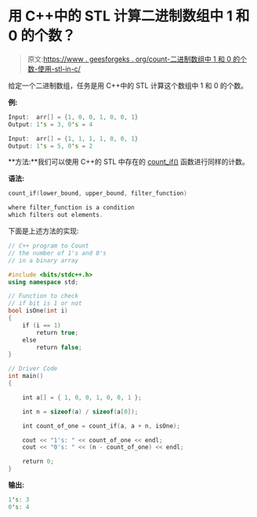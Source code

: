 # 用 C++中的 STL 计算二进制数组中 1 和 0 的个数？

> 原文:[https://www . geesforgeks . org/count-二进制数组中 1 和 0 的个数-使用-stl-in-c/](https://www.geeksforgeeks.org/count-the-number-of-1s-and-0s-in-a-binary-array-using-stl-in-c/)

给定一个二进制数组，任务是用 C++中的 STL 计算这个数组中 1 和 0 的个数。

**例:**

```cpp
Input:  arr[] = {1, 0, 0, 1, 0, 0, 1}
Output: 1's = 3, 0's = 4

Input:  arr[] = {1, 1, 1, 1, 0, 0, 1}
Output: 1's = 5, 0's = 2

```

**方法:**我们可以使用 C++的 STL 中存在的 [count_if()](https://www.geeksforgeeks.org/count_if-in-c/) 函数进行同样的计数。

**语法:**

```cpp
count_if(lower_bound, upper_bound, filter_function)

where filter_function is a condition
which filters out elements.

```

下面是上述方法的实现:

```cpp
// C++ program to Count
// the number of 1's and 0's
// in a binary array

#include <bits/stdc++.h>
using namespace std;

// Function to check
// if bit is 1 or not
bool isOne(int i)
{
    if (i == 1)
        return true;
    else
        return false;
}

// Driver Code
int main()
{

    int a[] = { 1, 0, 0, 1, 0, 0, 1 };

    int n = sizeof(a) / sizeof(a[0]);

    int count_of_one = count_if(a, a + n, isOne);

    cout << "1's: " << count_of_one << endl;
    cout << "0's: " << (n - count_of_one) << endl;

    return 0;
}
```

**输出:**

```cpp
1's: 3
0's: 4

```